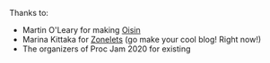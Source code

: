 Thanks to:

- Martin O'Leary for making [Oisin](https://github.com/mewo2/oisin)
- Marina Kittaka for [Zonelets](https://zonelets.net/) (go make your cool blog! Right now!)
- The organizers of Proc Jam 2020 for existing 
